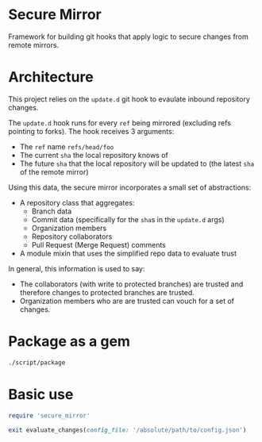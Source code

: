 # Secure Mirror

Framework for building git hooks that apply logic to secure changes from
remote mirrors.

# Architecture

This project relies on the `update.d` git hook to evaulate inbound repository
changes.

The `update.d` hook runs for every `ref` being mirrored (excluding refs
pointing to forks). The hook receives 3 arguments:

* The `ref` name `refs/head/foo`
* The current `sha` the local repository knows of
* The future `sha` that the local repository will be updated to (the latest
`sha` of the remote mirror)

Using this data, the secure mirror incorporates a small set of abstractions:

* A repository class that aggregates:
  * Branch data
  * Commit data (specifically for the `sha`s in the `update.d` args)
  * Organization members
  * Repository collaborators
  * Pull Request (Merge Request) comments
* A module mixin that uses the simplified repo data to evaluate trust

In general, this information is used to say:

* The collaborators (with write to protected branches) are trusted and
therefore changes to protected branches are trusted.
* Organization members who are are trusted can vouch for a set of changes.

# Package as a gem

```bash
./script/package
```

# Basic use

```ruby
require 'secure_mirror'

exit evaluate_changes(config_file: '/absolute/path/to/config.json')
```
